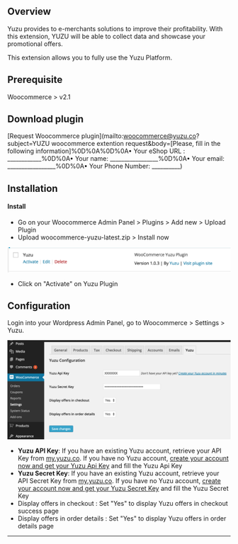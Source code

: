 ## Overview

Yuzu provides to e-merchants solutions to improve their profitability. With this extension, YUZU will be able to collect data and showcase your promotional offers.

This extension allows you to fully use the Yuzu Platform.

## Prerequisite

Woocommerce > v2.1

## Download plugin

[Request Woocommerce plugin](mailto:woocommerce@yuzu.co?subject=YUZU woocommerce extention request&body=[Please, fill in the following information]%0D%0A%0D%0A• Your eShop URL : ____________%0D%0A• Your name: _________________%0D%0A• Your email: _________________%0D%0A• Your Phone Number: __________)

## Installation

#### Install

* Go on your Woocommerce Admin Panel > Plugins > Add new > Upload Plugin
* Upload  woocommerce-yuzu-latest.zip > Install now

![Step 1](img/woocommerce-1.png)

* Click on "Activate" on Yuzu Plugin


## Configuration

Login into your Wordpress Admin Panel, go to Woocommerce > Settings > Yuzu. 


![Step 2](img/woocommerce-2.png)

* **Yuzu API Key**: If you have an existing Yuzu account, retrieve your API Key from [my.yuzu.co](https://my.yuzu.co). If you have no Yuzu account, [create your account now and get your Yuzu Api Key](https://my.yuzu.co/register?from=woocommerce) and fill the Yuzu Api Key 
* **Yuzu Secret Key**: If you have an existing Yuzu account, retrieve your API Secret Key from [my.yuzu.co](https://my.yuzu.co). If you have no Yuzu account, [create your account now and get your Yuzu Secret Key](https://my.yuzu.co/register?from=woocommerce) and fill the Yuzu Secret Key
* Display offers in checkout : Set "Yes" to display Yuzu offers in checkout success page
* Display offers in order details : Set "Yes" to display Yuzu offers in order details page

---